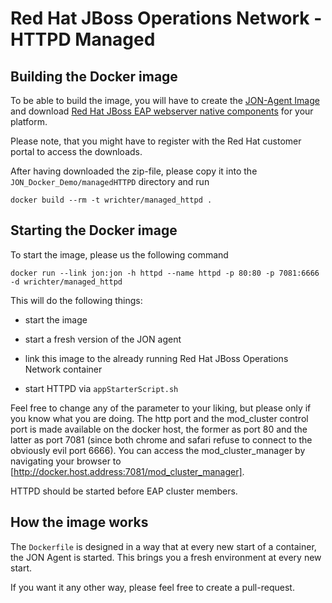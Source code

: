 Red Hat JBoss Operations Network - HTTPD Managed	
==============================================

Building the Docker image
-------------------------

To be able to build the image, you will have to create the [JON-Agent Image](https://github.com/PatrickSteiner/JON_Docker_Demo/tree/master/JON_Agent) and download [Red Hat JBoss EAP webserver native components](https://access.redhat.com/jbossnetwork/restricted/softwareDownload.html?softwareId=26553&product=appplatform) for your platform.

Please note, that you might have to register with the Red Hat customer portal to access the downloads.

After having downloaded the zip-file, please copy it into the `JON_Docker_Demo/managedHTTPD` directory and run
```
docker build --rm -t wrichter/managed_httpd .
```

Starting the Docker image
-------------------------

To start the image, please us the following command
```
docker run --link jon:jon -h httpd --name httpd -p 80:80 -p 7081:6666 -d wrichter/managed_httpd
```

This will do the following things:

 * start the image

 * start a fresh version of the JON agent

 * link this image to the already running Red Hat JBoss Operations Network container

 * start HTTPD via `appStarterScript.sh`

Feel free to change any of the parameter to your liking, but please only if you know what
you are doing. The http port and the mod_cluster control port is made available on the docker host, the former as port 80 and the latter as port 7081 (since both chrome and safari refuse to connect to the obviously evil port 6666). You can access the mod_cluster_manager by navigating your browser to [http://docker.host.address:7081/mod_cluster_manager].

HTTPD should be started before EAP cluster members.

How the image works
-------------------
 
The `Dockerfile` is designed in a way that at every new start of a container, the JON Agent is started.
This brings you a fresh environment at every new start.

If you want it any other way, please feel free to create a pull-request.

